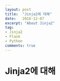 ```yaml
---
layout: post
title:  "Jinja2에 대해"
date:   2016-12-07
excerpt: "About Jinja2"
tag:
- Jinja2
- Flask
- Python
comments: true
---
```


Jinja2에 대해
===========

<!--
최근 `Flask` 라는 Python으로 작성된 마이크로 프레임워크를 공부하면서 접하게된 `Jinja2` 라는 `템플릿 엔진` 에 대해서 말해보겠습니다.

더해서 아직은 부족한 지식이지만 `Django Template` 과의 비교도 잠깐 해보고 지나갈까 합니다.

## What is `Template Engine` ?

Jinja2에 대해 알기 앞서서 `템플릿 엔진` 이 무엇인지 알고 넘어가는 게 좋다고 생각되어서 간략하게나마 짚고 넘어가겠습니다.

보통 MVC 패턴의 웹 프레임워크를 이용해서 웹 개발을 하게되면 `템플릿` 이라는 것을 접하게 됩니다.

이러한 템플릿의 처리를 도와주는 게 템플릿 엔진입니다.
-->
